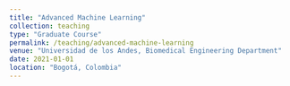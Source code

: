 ```yaml
---
title: "Advanced Machine Learning"
collection: teaching
type: "Graduate Course"
permalink: /teaching/advanced-machine-learning
venue: "Universidad de los Andes, Biomedical Engineering Department"
date: 2021-01-01
location: "Bogotá, Colombia"
---
```

